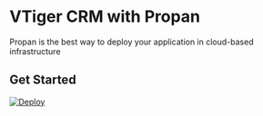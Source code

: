 # VTiger CRM with Propan

Propan is the best way to deploy your application in cloud-based infrastructure

## Get Started

[![Deploy](https://www.herokucdn.com/deploy/button.svg)](https://heroku.com/deploy)
